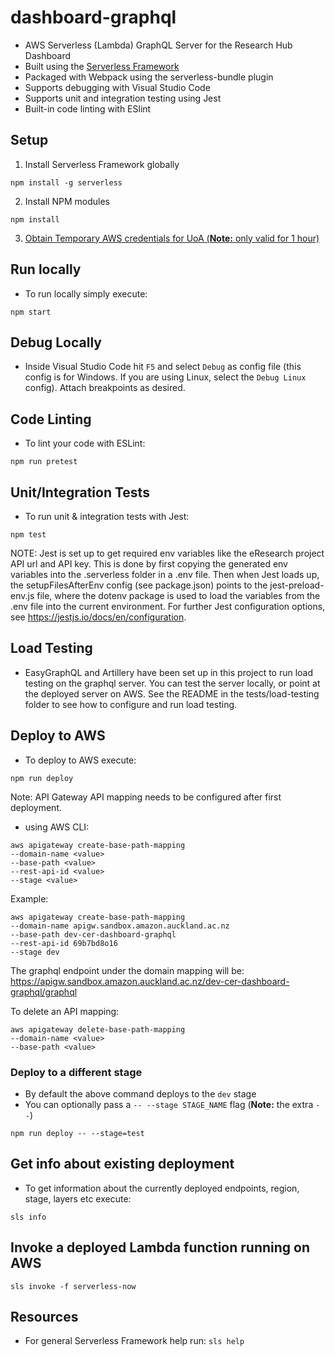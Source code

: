 # dashboard-graphql
* AWS Serverless (Lambda) GraphQL Server for the Research Hub Dashboard
* Built using the [Serverless Framework](https://serverless.com/)
* Packaged with Webpack using the serverless-bundle plugin
* Supports debugging with Visual Studio Code
* Supports unit and integration testing using Jest
* Built-in code linting with ESlint

## Setup

1. Install Serverless Framework globally
```
npm install -g serverless
```

2. Install NPM modules
```
npm install
```

3. [Obtain Temporary AWS credentials for UoA (**Note:** only valid for 1 hour)](https://wiki.auckland.ac.nz/pages/viewpage.action?spaceKey=UC&title=AWS+Temporary+Credentials+for+CLI)

## Run locally
* To run locally simply execute:
```
npm start
```

## Debug Locally
* Inside Visual Studio Code hit `F5` and select `Debug` as config file (this config is for Windows. If you are using Linux, select the `Debug Linux` config). Attach breakpoints as desired.

## Code Linting
* To lint your code with ESLint:
```
npm run pretest
```

## Unit/Integration Tests
* To run unit & integration tests with Jest:
```
npm test
```
NOTE: Jest is set up to get required env variables like the eResearch project API url and API key. This is done by first copying the generated env variables into the .serverless folder in a .env file. Then when Jest loads up, the setupFilesAfterEnv config (see package.json) points to the jest-preload-env.js file, where the dotenv package is used to load the variables from the .env file into the current environment. For further Jest configuration options, see https://jestjs.io/docs/en/configuration.

## Load Testing
* EasyGraphQL and Artillery have been set up in this project to run load testing on the graphql server. You can test the server locally, or point at the deployed server on AWS. See the README in the tests/load-testing folder to see how to configure and run load testing.

## Deploy to AWS
* To deploy to AWS execute:
```
npm run deploy
```
Note: API Gateway API mapping needs to be configured after first deployment.
- using AWS CLI:
```
aws apigateway create-base-path-mapping
--domain-name <value>
--base-path <value>
--rest-api-id <value>
--stage <value>
```
Example:
```
aws apigateway create-base-path-mapping
--domain-name apigw.sandbox.amazon.auckland.ac.nz
--base-path dev-cer-dashboard-graphql
--rest-api-id 69b7bd8o16
--stage dev
```
The graphql endpoint under the domain mapping will be:
https://apigw.sandbox.amazon.auckland.ac.nz/dev-cer-dashboard-graphql/graphql

To delete an API mapping:
```
aws apigateway delete-base-path-mapping
--domain-name <value>
--base-path <value>
```

### Deploy to a different stage
* By default the above command deploys to the `dev` stage
* You can optionally pass a `-- --stage STAGE_NAME` flag (**Note:** the extra `--`)
```
npm run deploy -- --stage=test
```

## Get info about existing deployment
* To get information about the currently deployed endpoints, region, stage, layers etc execute:
```
sls info
```

## Invoke a deployed Lambda function running on AWS
```
sls invoke -f serverless-now
```

## Resources
* For general Serverless Framework help run: `sls help`